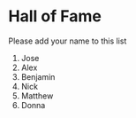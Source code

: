 # Hall of Fame
Please add your name to this list

1. Jose
2. Alex
3. Benjamin
4. Nick
5. Matthew
6. Donna

